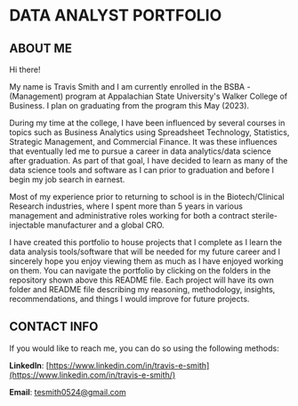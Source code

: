 # DATA ANALYST PORTFOLIO

## ABOUT ME

Hi there!

My name is Travis Smith and I am currently enrolled in the BSBA - (Management) program at Appalachian State University's Walker College of Business. I plan on graduating from the program this May (2023).

During my time at the college, I have been influenced by several courses in topics such as Business Analytics using Spreadsheet Technology, Statistics, Strategic Management, and Commercial Finance. It was these influences that eventually led me to pursue a career in data analytics/data science after graduation. As part of that goal, I have decided to learn as many of the data science tools and software as I can prior to graduation and before I begin my job search in earnest.

Most of my experience prior to returning to school is in the Biotech/Clinical Research industries, where I spent more than 5 years in various management and administrative roles working for both a contract sterile-injectable manufacturer and a global CRO. 

I have created this portfolio to house projects that I complete as I learn the data analysis tools/software that will be needed for my future career and I sincerely hope you enjoy viewing them as much as I have enjoyed working on them. You can navigate the portfolio by clicking on the folders in the repository shown above this README file. Each project will have its own folder and README file describing my reasoning, methodology, insights, recommendations, and things I would improve for future projects. 


## CONTACT INFO

If you would like to reach me, you can do so using the following methods:

**LinkedIn**: [https://www.linkedin.com/in/travis-e-smith](https://www.linkedin.com/in/travis-e-smith/)

**Email**: tesmith0524@gmail.com

